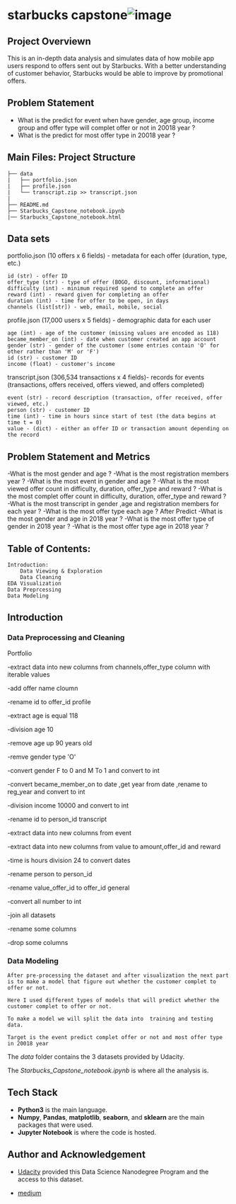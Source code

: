 # starbucks capstone![image](https://user-images.githubusercontent.com/53383608/110219998-5f769580-7ecb-11eb-8ddc-08a4b392c09b.png)


## Project Overviewn
This is an in-depth data analysis and simulates data of how mobile app users respond to offers sent out by Starbucks. With a better understanding of customer behavior, Starbucks would be able to improve by promotional offers.

## Problem Statement
- What is the predict for event when have gender, age group, income group and offer type will complet offer or not in 20018 year ?
- What is the predict for most offer type in 20018 year ?
 
## Main Files: Project Structure
```
├── data          
|   ├── portfolio.json
|   ├── profile.json
|   └── transcript.zip >> transcript.json
|
├── README.md
├── Starbucks_Capstone_notebook.ipynb 
|── Starbucks_Capstone_notebook.html
```

## Data sets

portfolio.json (10 offers x 6 fields) - metadata for each offer (duration, type, etc.)

    id (str) - offer ID
    offer_type (str) - type of offer (BOGO, discount, informational)
    difficulty (int) - minimum required spend to complete an offer
    reward (int) - reward given for completing an offer
    duration (int) - time for offer to be open, in days
    channels (list[str]) - web, email, mobile, social

profile.json (17,000 users x 5 fields) - demographic data for each user

    age (int) - age of the customer (missing values are encoded as 118)
    became_member_on (int) - date when customer created an app account
    gender (str) - gender of the customer (some entries contain 'O' for other rather than 'M' or 'F')
    id (str) - customer ID
    income (float) - customer's income

transcript.json (306,534 transactions x 4 fields)- records for events (transactions, offers received, offers viewed, and offers completed)

    event (str) - record description (transaction, offer received, offer viewed, etc.)
    person (str) - customer ID
    time (int) - time in hours since start of test (the data begins at time t = 0)
    value - (dict) - either an offer ID or transaction amount depending on the record

## Problem Statement and Metrics
-What is the most gender and age ?
-What is the most registration members year ?
-What is the most event in gender and age ?
-What is the most viewed offer count in difficulty, duration, offer_type and reward ?
-What is the most complet offer count in difficulty, duration, offer_type and reward ?
-What is the most transcript in gender ,age and registration members for each year ?
-What is the most offer type each age ?
After Predict
-What is the most gender and age in 2018 year ?
-What is the most offer type of gender in 2018 year ?
-What is the most offer type age in 2018 year ?

## Table of Contents:

    Introduction:
        Data Viewing & Exploration
        Data Cleaning
    EDA Visualization
    Data Preprcessing
    Data Modeling

## Introduction

 ### Data Preprocessing and Cleaning
Portfolio

-extract data into new columns from channels,offer_type column with iterable values

-add offer name cloumn

-rename id to offer_id
profile

-extract age is equal 118

-division age 10

-remove age up 90 years old

-remve gender type 'O'

-convert gender F to 0 and M To 1 and convert to int

-convert became_member_on to date ,get year from date ,rename to reg_year and convert to int

-division income 10000 and convert to int

-rename id to person_id
transcript

-extract data into new columns from event

-extract data into new columns from value to amount,offer_id and reward

-time is hours division 24 to convert dates

-rename person to person_id

-rename value_offer_id to offer_id
general

-convert all number to int

-join all datasets

-rename some columns

-drop some columns
 
 ### Data Modeling

    After pre-processing the dataset and after visualization the next part is to make a model that figure out whether the customer complet to offer or not.

    Here I used different types of models that will predict whether the customer complet to offer or not.

    To make a model we will split the data into  training and testing data.
 
    Target is the event predict complet offer or not and most offer type in 20018 year

The *data* folder contains the 3 datasets provided by Udacity.

The *Starbucks_Capstone_notebook.ipynb* is where all the analysis is.

## Tech Stack
- **Python3** is the main language.
- **Numpy**, **Pandas**, **matplotlib**, **seaborn**, and **sklearn** are the main packages that were used.
- **Jupyter Notebook** is where the code is hosted.

## Author and Acknowledgement

- [Udacity](https://www.udacity.com/) provided this Data Science Nanodegree Program and the access to this dataset.

- [medium](https://karimsoft.medium.com/karimsoft-starbucks-capstone-58821de875ac)
